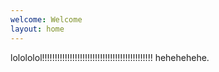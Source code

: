 ```yaml
---
welcome: Welcome
layout: home
---
```

lolololol!!!!!!!!!!!!!!!!!!!!!!!!!!!!!!!!!!!!!!!!!!!! hehehehehe.
